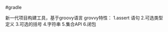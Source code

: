 

#gradle

 新一代项目构建工具，基于groovy语言
    grovvy特性：
        1.assert 语句
        2.可选类型定义
        3.可选的括号
        4.字符串
        5.集合API
        6.闭包

